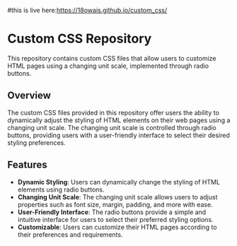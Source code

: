 #this is live here:https://18owais.github.io/custom_css/

# Custom CSS Repository

This repository contains custom CSS files that allow users to customize HTML pages using a changing unit scale, implemented through radio buttons.

## Overview

The custom CSS files provided in this repository offer users the ability to dynamically adjust the styling of HTML elements on their web pages using a changing unit scale. The changing unit scale is controlled through radio buttons, providing users with a user-friendly interface to select their desired styling preferences.

## Features

- **Dynamic Styling**: Users can dynamically change the styling of HTML elements using radio buttons.
- **Changing Unit Scale**: The changing unit scale allows users to adjust properties such as font size, margin, padding, and more with ease.
- **User-Friendly Interface**: The radio buttons provide a simple and intuitive interface for users to select their preferred styling options.
- **Customizable**: Users can customize their HTML pages according to their preferences and requirements.
